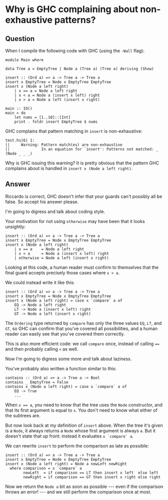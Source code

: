 
# Why is GHC complaining about non-exhaustive patterns?

## Question
        
When I compile the following code with GHC (using the `-Wall` flag):

    module Main where
    
    data Tree a = EmptyTree | Node a (Tree a) (Tree a) deriving (Show)
    
    insert :: (Ord a) => a -> Tree a -> Tree a
    insert x EmptyTree = Node x EmptyTree EmptyTree
    insert x (Node a left right)
        | x == a = Node a left right
        | x < a = Node a (insert x left) right
        | x > a = Node a left (insert x right)
    
    main :: IO()
    main = do
        let nums = [1..10]::[Int]
        print . foldr insert EmptyTree $ nums
    

GHC complains that pattern matching in `insert` is non-exhaustive:

    test.hs|6| 1:
    ||     Warning: Pattern match(es) are non-exhaustive
    ||              In an equation for `insert': Patterns not matched: _ (Node _ _ _)
    

Why is GHC issuing this warning? It is pretty obvious that the pattern GHC complains about is handled in `insert x (Node a left right)`.

## Answer
        
Riccardo is correct, GHC doesn't infer that your guards can't possibly all be false. So accept his answer please.

I'm going to digress and talk about coding style.

Your motivation for not using `otherwise` may have been that it looks unsightly:

    insert :: (Ord a) => a -> Tree a -> Tree a
    insert x EmptyTree = Node x EmptyTree EmptyTree
    insert x (Node a left right)
        | x == a    = Node a left right
        | x < a     = Node a (insert x left) right
        | otherwise = Node a left (insert x right)
    

Looking at this code, a human reader must confirm to themselves that the final guard accepts precisely those cases where `x > a`.

We could instead write it like this:

    insert :: (Ord a) => a -> Tree a -> Tree a
    insert x EmptyTree = Node x EmptyTree EmptyTree
    insert x (Node a left right) = case x `compare` a of
        EQ -> Node a left right
        LT -> Node a (insert x left) right
        GT -> Node a left (insert x right)
    

The `Ordering` type returned by `compare` has only the three values `EQ`, `LT`, and `GT`, so GHC can confirm that you've covered all possibilities, and a human reader can easily see that you've covered them correctly.

This is also more efficient code: we call `compare` once, instead of calling `==` and then probably calling `<` as well.

Now I'm going to digress some more and talk about laziness.

You've probably also written a function similar to this:

    contains :: (Ord a) => a -> Tree a -> Bool
    contains _ EmptyTree = False
    contains x (Node a left right) = case x `compare` a of
        EQ -> True
        ...
    

When `x == a`, you need to know that the tree uses the `Node` constructor, and that its first argument is equal to `x`. You don't need to know what either of the subtrees are.

But now look back at my definition of `insert` above. When the tree it's given is a `Node`, it always returns a `Node` whose first argument is always `a`. But it doesn't state that up front: instead it evaluates ``x `compare` a``.

We can rewrite `insert` to perform the comparison as late as possible:

    insert :: (Ord a) => a -> Tree a -> Tree a
    insert x EmptyTree = Node x EmptyTree EmptyTree
    insert x (Node a left right) = Node a newLeft newRight
      where comparison = x `compare` a
            newLeft  = if comparison == LT then insert x left  else left
            newRight = if comparison == GT then insert x right else right
    

Now we return the `Node a` bit as soon as possible --- even if the comparison throws an error! --- and we still perform the comparison once at most.
